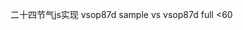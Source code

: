 <!--
 * @Description: 
 * @Version: 1.0.0
 * @Author: lax
 * @Date: 2022-02-26 14:15:25
 * @LastEditors: lax
 * @LastEditTime: 2024-02-24 11:02:37
 * @FilePath: \tao_solar_terms\readme.md
-->

<!-- TODO -->

二十四节气js实现
vsop87d sample vs vsop87d full <60
